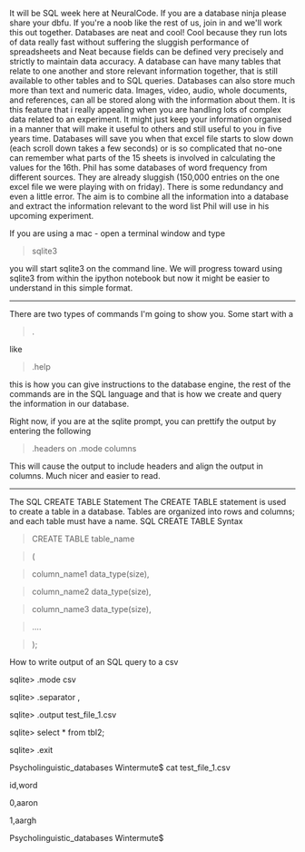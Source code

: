 It will be SQL week here at NeuralCode. If you are a database ninja please share your dbfu. If you're a noob like the rest of us, join in and we'll work this out together.
Databases are neat and cool! Cool because they run lots of data really fast without suffering the sluggish performance of spreadsheets and Neat because fields can be defined very precisely and strictly to maintain data accuracy. A database can have many tables that relate to one another and store relevant information together, that is still available to other tables and to SQL queries. Databases can also store much more than text and numeric data. Images, video, audio, whole documents, and references, can all be stored along with the information about them. It is this feature that i really appealing when you are handling lots of complex data related to an experiment. It might just keep your information organised in a manner that will make it useful to others and still useful to you in five years time.
Databases will save you when that excel file starts to slow down (each scroll down takes a few seconds) or is so complicated that no-one can remember what parts of the 15 sheets is involved in calculating the values for the 16th.
Phil has some databases of word frequency from different sources. They are already sluggish (150,000 entries on the one excel file we were playing with on friday). There is some redundancy and even a little error. The aim is to combine all the information into a database and extract the information relevant to the word list Phil will use in his upcoming experiment.

If you are using a mac - open a terminal window and type
  >sqlite3

you will start sqlite3 on the command line. We will progress toward using sqlite3 from within the ipython notebook but now it might be easier to understand in this simple format.


-----------------------------------------
There are two types of commands I'm going to show you. Some start with a

  >.

like

  >.help

this is how you can give instructions to the database engine, the rest of the commands are in the SQL language and that is how we create and query the information in our database.

Right now, if you are at the sqlite prompt, you can prettify the output by entering the following

  >.headers on
  >.mode columns

This will cause the output to include headers and align the output in columns. Much nicer and easier to read.

-------------------------------------------
 


The SQL CREATE TABLE Statement
The CREATE TABLE statement is used to create a table in a database.
Tables are organized into rows and columns; and each table must have a name.
SQL CREATE TABLE Syntax

>CREATE TABLE table_name

>(

>column_name1 data_type(size),

>column_name2 data_type(size),

>column_name3 data_type(size),

>....

>);


How to write output of an SQL query to a csv

  sqlite> .mode csv
  
sqlite> .separator ,

sqlite> .output test_file_1.csv

sqlite> select * from tbl2;

sqlite> .exit

Psycholinguistic_databases Wintermute$ cat test_file_1.csv

id,word

0,aaron

1,aargh

Psycholinguistic_databases Wintermute$

